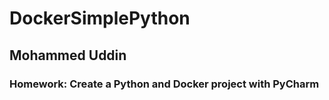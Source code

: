 # DockerSimplePython

## Mohammed Uddin

### Homework: Create a Python and Docker project with PyCharm
